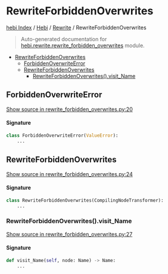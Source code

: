 # RewriteForbiddenOverwrites

[hebi Index](../../README.md#hebi-index) /
[Hebi](../index.md#hebi) /
[Rewrite](./index.md#rewrite) /
RewriteForbiddenOverwrites

> Auto-generated documentation for [hebi.rewrite.rewrite_forbidden_overwrites](https://github.com/ImperatorLang/hebi/blob/master/hebi/rewrite/rewrite_forbidden_overwrites.py) module.

- [RewriteForbiddenOverwrites](#rewriteforbiddenoverwrites)
  - [ForbiddenOverwriteError](#forbiddenoverwriteerror)
  - [RewriteForbiddenOverwrites](#rewriteforbiddenoverwrites-1)
    - [RewriteForbiddenOverwrites().visit_Name](#rewriteforbiddenoverwrites()visit_name)

## ForbiddenOverwriteError

[Show source in rewrite_forbidden_overwrites.py:20](https://github.com/ImperatorLang/hebi/blob/master/hebi/rewrite/rewrite_forbidden_overwrites.py#L20)

#### Signature

```python
class ForbiddenOverwriteError(ValueError):
    ...
```



## RewriteForbiddenOverwrites

[Show source in rewrite_forbidden_overwrites.py:24](https://github.com/ImperatorLang/hebi/blob/master/hebi/rewrite/rewrite_forbidden_overwrites.py#L24)

#### Signature

```python
class RewriteForbiddenOverwrites(CompilingNodeTransformer):
    ...
```

### RewriteForbiddenOverwrites().visit_Name

[Show source in rewrite_forbidden_overwrites.py:27](https://github.com/ImperatorLang/hebi/blob/master/hebi/rewrite/rewrite_forbidden_overwrites.py#L27)

#### Signature

```python
def visit_Name(self, node: Name) -> Name:
    ...
```